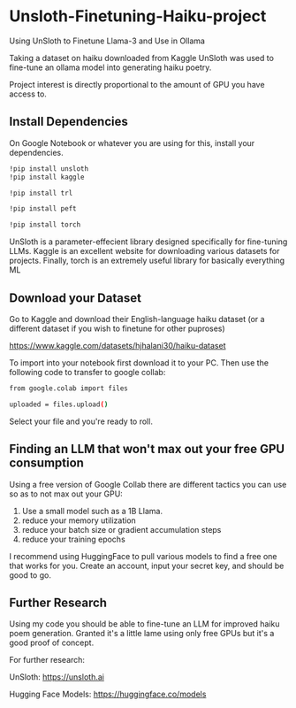 # Unsloth-Finetuning-Haiku-project
Using UnSloth to Finetune Llama-3 and Use in Ollama

Taking a dataset on haiku downloaded from Kaggle UnSloth was used to fine-tune an ollama model into generating haiku poetry. 

Project interest is directly proportional to the amount of GPU you have access to. 

## **Install Dependencies**

On Google Notebook or whatever you are using for this, install your dependencies. 

```bash
!pip install unsloth
!pip install kaggle

!pip install trl

!pip install peft

!pip install torch
```

UnSloth is a parameter-effecient library designed specifically for fine-tuning LLMs. 
Kaggle is an excellent website for downloading various datasets for projects. 
Finally, torch is an extremely useful library for basically everything ML 


## **Download your Dataset**

Go to Kaggle and download their English-language haiku dataset (or a different dataset if you wish to finetune for other puproses)

https://www.kaggle.com/datasets/hjhalani30/haiku-dataset

To import into your notebook first download it to your PC. Then use the following code to transfer to google collab:

```bash
from google.colab import files

uploaded = files.upload()
```
Select your file and you're ready to roll. 

## **Finding an LLM that won't max out your free GPU consumption**

Using a free version of Google Collab there are different tactics you can use so as to not max out your GPU:
1) Use a small model such as a 1B Llama.
2) reduce your memory utilization
3) reduce your batch size or gradient accumulation steps
4) reduce your training epochs

I recommend using HuggingFace to pull various models to find a free one that works for you. Create an account, input your secret key, and should be good to go. 


## **Further Research**

Using my code you should be able to fine-tune an LLM for improved haiku poem generation. Granted it's a little lame using only free GPUs but it's a good proof of concept. 

For further research: 

UnSloth: https://unsloth.ai

Hugging Face Models: https://huggingface.co/models






